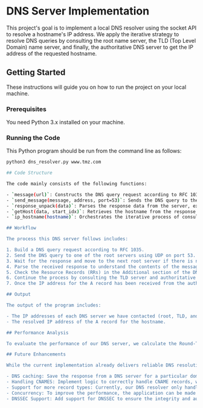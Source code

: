 # DNS Server Implementation

This project's goal is to implement a local DNS resolver using the socket API to resolve a hostname's IP address. We apply the iterative strategy to resolve DNS queries by consulting the root name server, the TLD (Top Level Domain) name server, and finally, the authoritative DNS server to get the IP address of the requested hostname.

## Getting Started

These instructions will guide you on how to run the project on your local machine.

### Prerequisites

You need Python 3.x installed on your machine.

### Running the Code

This Python program should be run from the command line as follows:

```sh
python3 dns_resolver.py www.tmz.com

## Code Structure

The code mainly consists of the following functions:

- `message(url)`: Constructs the DNS query request according to RFC 1035.
- `send_message(message, address, port=53)`: Sends the DNS query to the given IP address over UDP and returns the response.
- `response_unpack(data)`: Parses the response data from the server, extracting necessary information.
- `getHost(data, start_idx)`: Retrieves the hostname from the response message.
- `ip_hostname(hostname)`: Orchestrates the iterative process of consulting different DNS servers to resolve the hostname's IP address.

## Workflow

The process this DNS server follows includes:

1. Build a DNS query request according to RFC 1035.
2. Send the DNS query to one of the root servers using UDP on port 53.
3. Wait for the response and move to the next root server if there is no response within a certain timeframe.
4. Parse the received response to understand the contents of the message.
5. Check the Resource Records (RRs) in the Additional section of the DNS response and print out the IP address of each DNS server that we call.
6. Continue the process by consulting the TLD server and authoritative DNS server.
7. Once the IP address for the A record has been received from the authoritative name server, return it to the DNS client.

## Output

The output of the program includes:

- The IP addresses of each DNS server we have contacted (root, TLD, and authoritative).
- The resolved IP address of the A record for the hostname.

## Performance Analysis

To evaluate the performance of our DNS server, we calculate the Round-Trip Time (RTT) to each of the DNS servers including the root name server, the TLD name server, and the authoritative DNS server of the queried hostname.

## Future Enhancements

While the current implementation already delivers reliable DNS resolution, the following improvements can be considered for the future:

- DNS caching: Save the response from a DNS server for a particular domain to prevent the need to resolve it again in the future.
- Handling CNAMES: Implement logic to correctly handle CNAME records, which are used for domain aliases.
- Support for more record types: Currently, our DNS resolver only handles A records. We could enhance it to support other types like MX, TXT, etc.
- Concurrency: To improve the performance, the application can be made to resolve multiple DNS requests concurrently.
- DNSSEC Support: Add support for DNSSEC to ensure the integrity and authenticity of the response from a DNS server.
